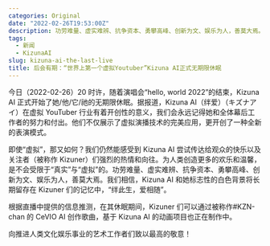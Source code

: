 ```yaml
---
categories: Original
date: "2022-02-26T19:53:00Z"
description: 功劳难量、虚实难辨、抗争资本、勇攀高峰、创新为文、娱乐为人，善莫大焉。
tags:
  - 新闻
  - KizunaAI
slug: kizuna-ai-the-last-live
title: 后会有期：“世界上第一个虚拟Youtuber”Kizuna AI正式无期限休眠
---
```


今日（2022-02-26）20 时许，随着演唱会“hello, world 2022”的结束，Kizuna AI 正式开始了她/他/它/祂的无期限休眠。据报道，Kizuna AI（绊爱）（キズナアイ）在虚拟 YouTuber 行业有着开创性的意义，我们会永远记得她和全体幕后工作者的努力和付出。他们不仅展示了虚拟演播技术的完美应用，更开创了一种全新的表演模式。

即使“虚拟”，那又如何？我们仍然能感受到 Kizuna AI 尝试传达给观众的快乐以及关注者（被称作 Kizuner）们强烈的热情和向往。为人类创造更多的欢乐和温馨，是不会受限于“真实”与“虚拟”的。功劳难量、虚实难辨、抗争资本、勇攀高峰、创新为文、娱乐为人，善莫大焉。我们相信，Kizuna AI 和她标志性的白色背景将长期留存在 Kizuner 们的记忆中，“绊此生，爱相随”。

根据直播中提供的信息推测，在其休眠期间，Kizuner 们可以通过被称作\#KZN-chan 的 CeVIO AI 创作歌曲，基于 Kizuna AI 的动画项目也正在制作中。

向推进人类文化娱乐事业的艺术工作者们致以最高的敬意！
